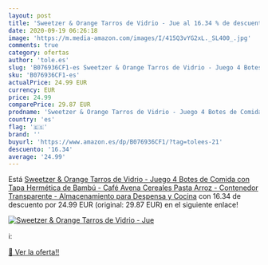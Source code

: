 ```yaml
---
layout: post
title: 'Sweetzer & Orange Tarros de Vidrio - Jue al 16.34 % de descuento'
date: 2020-09-19 06:26:18
image: 'https://m.media-amazon.com/images/I/415Q3vYG2xL._SL400_.jpg'
comments: true
category: ofertas
author: 'tole.es'
slug: 'B076936CF1-es Sweetzer & Orange Tarros de Vidrio - Juego 4 Botes de...'
sku: 'B076936CF1-es'
actualPrice: 24.99 EUR
currency: EUR
price: 24.99
comparePrice: 29.87 EUR
prodname: 'Sweetzer & Orange Tarros de Vidrio - Juego 4 Botes de Comida con Tapa Hermética de Bambú - Café  Avena  Cereales  Pasta  Arroz - Contenedor Transparente - Almacenamiento para Despensa y Cocina'
country: 'es'
flag: '🇪🇸'
brand: ''
buyurl: 'https://www.amazon.es/dp/B076936CF1/?tag=tolees-21'
descuento: '16.34'
average: '24.99'
---
```


Está [Sweetzer & Orange Tarros de Vidrio - Juego 4 Botes de Comida con Tapa Hermética de Bambú - Café  Avena  Cereales  Pasta  Arroz - Contenedor Transparente - Almacenamiento para Despensa y Cocina](https://www.amazon.es/dp/B076936CF1/?tag=tolees-21) con 16.34 de descuento por 24.99 EUR (original: 29.87 EUR) en el siguiente enlace!

[![Sweetzer & Orange Tarros de Vidrio - Jue](https://m.media-amazon.com/images/I/415Q3vYG2xL._SL400_.jpg)](https://www.amazon.es/dp/B076936CF1/?tag=tolees-21)

ℹ️:


[🛒 Ver la oferta!!](https://www.amazon.es/dp/B076936CF1/?tag=tolees-21)
